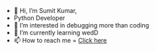 - 👋 Hi, I’m Sumit Kumar,
- [](https://www.google.com/url?sa=i&url=https%3A%2F%2Ftenor.com%2Fsearch%2Fcoding-gifs&psig=AOvVaw21Tk2_Gxqo6vd7UNnYFjBg&ust=1676022561533000&source=images&cd=vfe&ved=0CA8QjRxqFwoTCLizpt2UiP0CFQAAAAAdAAAAABAE) Python Developer
- 👀 I’m interested in debugging more than coding
- 🌱 I’m currently learning wedD
- 📫 How to reach me = [Click here](https://www.linkedin.com/in/sumit-kumar-06b022213/)
